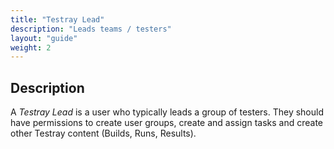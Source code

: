 ```yaml
---
title: "Testray Lead"
description: "Leads teams / testers"
layout: "guide"
weight: 2
---
```


<article id="1">

## Description

A *Testray Lead* is a user who typically leads a group of testers. They should have permissions to create user groups, create and assign tasks and create other Testray content (Builds, Runs, Results).

</article>